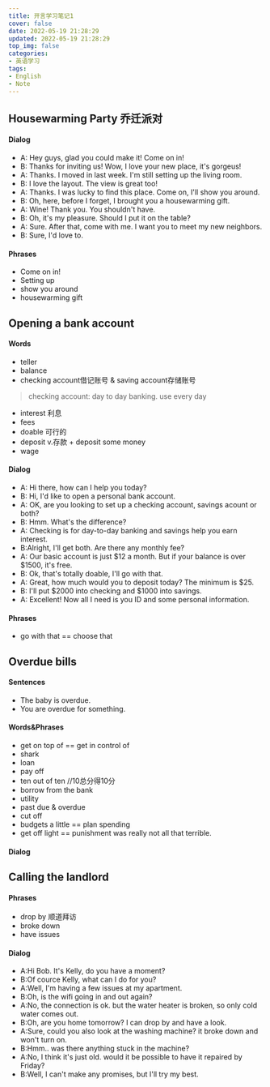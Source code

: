 ```yaml
---
title: 开言学习笔记1
cover: false
date: 2022-05-19 21:28:29
updated: 2022-05-19 21:28:29
top_img: false
categories:
- 英语学习
tags: 
- English
- Note
---
```


##  Housewarming Party 乔迁派对

#### Dialog

* A: Hey guys, glad you could make it! Come on in!
* B: Thanks for inviting us! Wow, I love your new place, it's gorgeus!
* A: Thanks. I moved in last week. I'm still setting up the living room.
* B: I love the layout. The view is great too!
* A: Thanks. I was lucky to find this place. Come on, I'll show you around.
* B: Oh, here, before I forget, I brought you a housewarming gift.
* A: Wine! Thank you. You shouldn't have.
* B: Oh, it's my pleasure. Should I put it on the table?
* A: Sure. After that, come with me. I want you to meet my new neighbors.
* B: Sure, I'd love to.

#### Phrases
* Come on in!
* Setting up
* show you around
* housewarming gift

## Opening a bank account

#### Words
* teller
* balance
* checking account借记账号 & saving account存储账号
 > checking account: day to day banking. use every day
* interest 利息
* fees
* doable 可行的
* deposit v.存款 + deposit some money
* wage
 
 #### Dialog
 * A: Hi there, how can I help you today?
 * B: Hi, I'd like to open a personal bank account.
 * A: OK, are you looking to set up a checking account, savings acount or both?
 * B: Hmm. What's the difference?
 * A: Checking is for day-to-day banking and savings help you earn interest.
 * B:Alright, I'll get both. Are there any monthly fee?
 * A: Our basic account is just $12 a month. But if your balance is over $1500, it's free.
 * B: Ok, that's totally doable, I'll go with that.
 * A: Great, how much would you to deposit today? The minimum is $25.
 * B: I'll put $2000 into checking and $1000 into savings.
 * A: Excellent! Now all I need is you ID and some personal information.
 
 #### Phrases
 * go with that  == choose that

## Overdue bills

#### Sentences
* The baby is overdue. 
* You are overdue for something.

#### Words&Phrases
* get on top of == get in control of 
* shark
* loan
* pay off
* ten out of ten //10总分得10分
* borrow from the bank
* utility
* past due & overdue
* cut off
* budgets a little == plan spending 
* get off light == punishment was really not all that terrible.
 
#### Dialog


## Calling the landlord

#### Phrases
* drop by 顺道拜访
* broke down
* have issues

#### Dialog
* A:Hi Bob. It's Kelly, do you have a moment?
* B:Of cource Kelly, what can I do for you?
* A:Well, I'm having a few issues at my apartment.
* B:Oh, is the wifi going in and out again?
* A:No, the connection is ok. but the water heater is broken, so only cold water comes out.
* B:Oh, are you home tomorrow? I can drop by and have a look.
* A:Sure, could you also look at the washing machine? it broke down and won't turn on.
* B:Hmm.. was there anything stuck in the machine?
* A:No, I think it's just old. would it be possible to have it repaired by Friday?
* B:Well, I can't make any promises, but I'll try my best.
 
 